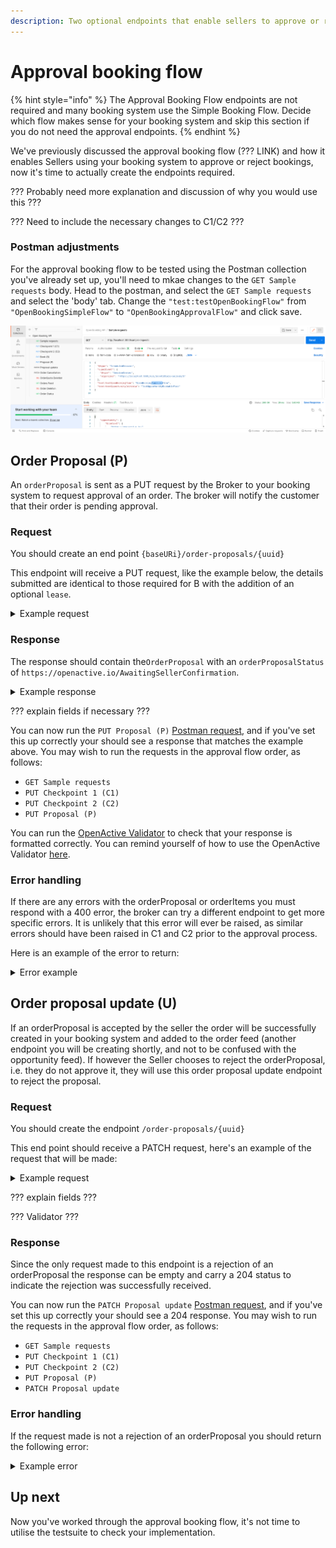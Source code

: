```yaml
---
description: Two optional endpoints that enable sellers to approve or reject bookings.
---
```


# Approval booking flow

{% hint style="info" %}
The Approval Booking Flow endpoints are not required and many booking system use the Simple Booking Flow. Decide which flow makes sense for your booking system and skip this section if you do not need the approval endpoints.
{% endhint %}

We've previously discussed the approval booking flow (??? LINK) and how it enables Sellers using your booking system to approve or reject bookings, now it's time to actually create the endpoints required.

??? Probably need more explanation and discussion of why you would use this ???

??? Need to include the necessary changes to C1/C2 ???

### Postman adjustments

For the approval booking flow to be tested using the Postman collection you've already set up, you'll need to mkae changes to the `GET Sample requests` body. Head to the postman, and select the `GET Sample requests` and select the 'body' tab. Change the `"test:testOpenBookingFlow"` from `"OpenBookingSimpleFlow"` to `"OpenBookingApprovalFlow"` and click save.&#x20;

![](<../../.gitbook/assets/Screenshot from 2022-06-01 11-44-18.png>)

## &#x20;Order Proposal (P)

An `orderProposal` is sent as a PUT request by the Broker to your booking system to request approval of an order. The broker will notify the customer that their order is pending approval.

### Request

You should create an end point `{baseURi}/order-proposals/{uuid}`

This endpoint will receive a PUT request, like the example below, the details submitted are identical to those required for B with the addition of an optional `lease`.

<details>

<summary>Example request</summary>

```
{
  "@context": "https://openactive.io/",
  "@type": "OrderProposal",
  "brokerRole": "https://openactive.io/AgentBroker",
  "broker": {
    "@type": "Organization",
    "name": "MyFitnessApp",
    "url": "https://myfitnessapp.example.com",
    "description": "A fitness app for all the community",
    "logo": {
      "@type": "ImageObject",
      "url": "http://data.myfitnessapp.org.uk/images/logo.png"
    },
    "address": {
      "@type": "PostalAddress",
      "streetAddress": "Alan Peacock Way",
      "addressLocality": "Village East",
      "addressRegion": "Middlesbrough",
      "postalCode": "TS4 3AE",
      "addressCountry": "GB"
    }
  },
  "seller": {
    "@type": "Organization",
    "@id": "https://example.com/api/organisations/123"
  },
  "customer": {
    "@type": "Person",
    "email": "geoffcapes@example.com",
    "telephone": "020 811 8055",
    "givenName": "Geoff",
    "familyName": "Capes"
  },
  "orderedItem": [
    {
      "@type": "OrderItem",
      "position": 0,
      "acceptedOffer": {
        "@type": "Offer",
        "@id": "https://example.com/events/452#/offers/878"
      },
      "orderedItem": {
        "@type": "ScheduledSession",
        "@id": "https://example.com/events/452/subEvents/132"
      }
    }
  ],
  "totalPaymentDue": {
    "@type": "PriceSpecification",
    "price": 5,
    "priceCurrency": "GBP"
  },
  "payment": {
    "@type": "Payment",
    "name": "AcmeBroker Points",
    "identifier": "1234567890npduy2f"
  }
}
```

</details>

### Response

The response should contain the`OrderProposal` with an `orderProposalStatus` of `https://openactive.io/AwaitingSellerConfirmation`.

<details>

<summary>Example response</summary>

```
{
  "@context": "https://openactive.io/",
  "@type": "OrderProposal",
  "@id": "https://example.com/api/order-proposals/e11429ea-467f-4270-ab62-e47368996fe8",
  "orderNumber": "AB000001",
  "orderProposalVersion": "https://example.com/api/order-proposals/e11429ea-467f-4270-ab62-e47368996fe8/versions/8eb1a6ce-3f5b-40b0-87a7-bddb4c5518bd",
  "orderProposalStatus": "https://openactive.io/AwaitingSellerConfirmation",
  "brokerRole": "https://openactive.io/AgentBroker",
  "broker": {
    "@type": "Organization",
    "name": "MyFitnessApp",
    "url": "https://myfitnessapp.example.com",
    "description": "A fitness app for all the community",
    "logo": {
      "@type": "ImageObject",
      "url": "http://data.myfitnessapp.org.uk/images/logo.png"
    },
    "address": {
      "@type": "PostalAddress",
      "streetAddress": "Alan Peacock Way",
      "addressLocality": "Village East",
      "addressRegion": "Middlesbrough",
      "postalCode": "TS4 3AE",
      "addressCountry": "GB"
    }
  },
  "seller": {
    "@type": "Organization",
    "@id": "https://example.com/api/organisations/123",
    "identifier": "CRUOZWJ1",
    "name": "Better",
    "taxMode": "https://openactive.io/TaxGross",
    "legalName": "Greenwich Leisure Limited",
    "description": "A charitable social enterprise for all the community",
    "url": "https://www.better.org.uk",
    "logo": {
      "@type": "ImageObject",
      "url": "http://data.better.org.uk/images/logo.png"
    },
    "telephone": "020 3457 8700",
    "email": "customerservices@gll.org",
    "vatID": "GB 789 1234 56",
    "address": {
      "@type": "PostalAddress",
      "streetAddress": "Alan Peacock Way",
      "addressLocality": "Village East",
      "addressRegion": "Middlesbrough",
      "postalCode": "TS4 3AE",
      "addressCountry": "GB"
    },
    "termsOfService": [
      {
        "@type": "PrivacyPolicy",
        "name": "Privacy Policy",
        "url": "https://example.com/privacy-policy",
        "requiresExplicitConsent": false
      },
      {
        "@type": "TermsOfUse",
        "name": "Terms and Conditions",
        "url": "https://example.com/terms-and-conditions",
        "dateModified": "2019-04-16T20:31:13Z",
        "requiresExplicitConsent": true
      }
    ]
  },
  "customer": {
    "@type": "Person",
    "email": "geoffcapes@example.com",
    "telephone": "020 811 8055",
    "givenName": "Geoff",
    "familyName": "Capes"
  },
  "bookingService": {
    "@type": "BookingService",
    "name": "Playwaze",
    "url": "http://www.playwaze.com",
    "termsOfService": [
      {
        "@type": "Terms",
        "name": "Terms of Service",
        "url": "https://brokerexample.com/terms.html",
        "requiresExplicitConsent": false
      }
    ]
  },
  "orderedItem": [
    {
      "@type": "OrderItem",
      "position": 0,
      "orderItemStatus": "https://openactive.io/OrderItemProposed",
      "unitTaxSpecification": [
        {
          "@type": "TaxChargeSpecification",
          "name": "VAT at 20%",
          "price": 1,
          "priceCurrency": "GBP",
          "rate": 0.2
        }
      ],
      "acceptedOffer": {
        "@type": "Offer",
        "@id": "https://example.com/events/452#/offers/878",
        "description": "Winger space for Speedball.",
        "name": "Speedball winger position",
        "price": 10,
        "priceCurrency": "GBP",
        "validFromBeforeStartDate": "P6D",
        "allowCustomerCancellationFullRefund": true,
        "latestCancellationBeforeStartDate": "P1D"
      },
      "orderedItem": {
        "@type": "ScheduledSession",
        "@id": "https://example.com/events/452/subEvents/132",
        "identifier": 123,
        "eventStatus": "https://schema.org/EventScheduled",
        "startDate": "2018-10-30T11:00:00Z",
        "endDate": "2018-10-30T12:00:00Z",
        "duration": "PT1H",
        "superEvent": {
          "@type": "SessionSeries",
          "@id": "https://api.example.com/events/452",
          "name": "Bodypump",
          "activity": [
            {
              "type": "Concept",
              "id": "https://openactive.io/activity-list#5e78bcbe-36db-425a-9064-bf96d09cc351",
              "prefLabel": "Bodypump™",
              "inScheme": "https://openactive.io/activity-list"
            }
          ],
          "url": "https://example.com/events/452",
          "location": {
            "@type": "Place",
            "url": "https://www.everyoneactive.com/centres/Middlesbrough-Sports-Village",
            "name": "Middlesbrough Sports Village",
            "identifier": "0140",
            "address": {
              "@type": "PostalAddress",
              "streetAddress": "Alan Peacock Way",
              "addressLocality": "Village East",
              "addressRegion": "Middlesbrough",
              "postalCode": "TS4 3AE",
              "addressCountry": "GB"
            },
            "geo": {
              "@type": "GeoCoordinates",
              "latitude": 54.543964,
              "longitude": -1.20978500000001
            }
          }
        }
      }
    }
  ],
  "totalPaymentDue": {
    "@type": "PriceSpecification",
    "price": 5,
    "priceCurrency": "GBP"
  },
  "totalPaymentTax": [
    {
      "@type": "TaxChargeSpecification",
      "name": "VAT at 20%",
      "price": 1,
      "priceCurrency": "GBP",
      "rate": 0.2
    }
  ],
  "payment": {
    "@type": "Payment",
    "name": "AcmeBroker Points",
    "identifier": "1234567890npduy2f"
  },
  "lease": {
    "@type": "Lease",
    "leaseExpires": "2018-10-01T11:00:00Z"
  }
}
```



</details>

??? explain fields if necessary ???

You can now run the `PUT Proposal (P)` [Postman request](https://documenter.getpostman.com/view/21015180/Uz5DqdCf), and if you've set this up correctly your should see a response that matches the example above. You may wish to run the requests in the approval flow order, as follows:&#x20;

* `GET Sample requests`
* `PUT Checkpoint 1 (C1)`
* `PUT Checkpoint 2 (C2)`
* `PUT Proposal (P)`

You can run the [OpenActive Validator](https://validator.openactive.io/) to check that your response is formatted correctly. You can remind yourself of how to use the OpenActive Validator [here](../../getting-started/tools-and-resources/#openactive-validator). &#x20;

### Error handling&#x20;

If there are any errors with the orderProposal or orderItems you must respond with a 400 error, the broker can try a different endpoint to get more specific errors. It is unlikely that this error will ever be raised, as similar errors should have been raised in C1 and C2 prior to the approval process.

Here is an example of the error to return:&#x20;

<details>

<summary>Error example</summary>

```
{
  "@context": "https://openactive.io/",
  "@type": "IncompleteBrokerDetailsError",
  "description": "Only 'https://openactive.io/CustomerRejected' is permitted for this property."
}
```

</details>

## Order proposal update (U)

If an orderProposal is accepted by the seller the order will be successfully created in your booking system and added to the order feed (another endpoint you will be creating shortly, and not to be confused with the opportunity feed). If however the Seller chooses to reject the orderProposal, i.e. they do not approve it, they will use this order proposal update endpoint to reject the proposal.&#x20;

### Request

You should create the endpoint `/order-proposals/{uuid}`&#x20;

This end point should receive a PATCH request, here's an example of the request that will be made:

<details>

<summary>Example request</summary>

```
{
  "@context": "https://openactive.io/",
  "@type": "OrderProposal",
  "orderProposalStatus": "https://openactive.io/CustomerRejected",
  "orderCustomerNote": "Sorry I've actually made other plans, hope you find someone!"
}
```

</details>

??? explain fields ???

??? Validator ???

### Response

Since the only request made to this endpoint is a rejection of an orderProposal the response can be empty and carry a 204 status to indicate the rejection was successfully received.&#x20;

You can now run the `PATCH Proposal update` [Postman request](https://documenter.getpostman.com/view/21015180/Uz5DqdCf), and if you've set this up correctly your should see a 204 response. You may wish to run the requests in the approval flow order, as follows:&#x20;

* `GET Sample requests`
* `PUT Checkpoint 1 (C1)`
* `PUT Checkpoint 2 (C2)`
* `PUT Proposal (P)`
* `PATCH Proposal update`

### Error handling

If the request made is not a rejection of an orderProposal you should return the following error:&#x20;

<details>

<summary>Example error</summary>

```
{
  "@context": "https://openactive.io/",
  "@type": "PatchNotAllowedOnProperty",
  "description": "Only 'https://openactive.io/CustomerRejected' is permitted for this property."
}
```

</details>

## Up next

Now you've worked through the approval booking flow, it's not time to utilise the testsuite to check your implementation.&#x20;

